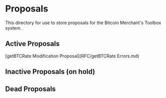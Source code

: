 # Proposals
This directory for use to store proposals for the Bitcoin Merchant's Toolbox system.
## Active Proposals
[getBTCRate Modification Proposal](RFC/getBTCRate Errors.md)
## Inactive Proposals (on hold)

## Dead Proposals

